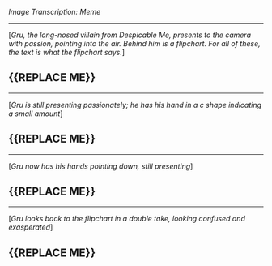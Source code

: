 *Image Transcription: Meme*

---

[*Gru, the long-nosed villain from Despicable Me, presents to the camera with passion, pointing into the air. Behind him is a flipchart. For all of these, the text is what the flipchart says.*]

## {{REPLACE ME}}

---
[*Gru is still presenting passionately; he has his hand in a c shape indicating a small amount*]

## {{REPLACE ME}}

---
[*Gru now has his hands pointing down, still presenting*]

## {{REPLACE ME}}

---
[*Gru looks back to the flipchart in a double take, looking confused and exasperated*]

## {{REPLACE ME}}
